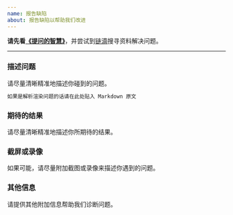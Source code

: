 ```yaml
---
name: 报告缺陷
about: 报告缺陷以帮助我们改进
---
```


**请先看[《提问的智慧》](https://ld246.com/article/1536377163156)**，并尝试到[链滴](https://ld246.com)搜寻资料解决问题。

----

### 描述问题

请尽量清晰精准地描述你碰到的问题。

````````markdown
如果是解析渲染问题的话请在此处贴入 Markdown 原文
````````

### 期待的结果

请尽量清晰精准地描述你所期待的结果。

### 截屏或录像

如果可能，请尽量附加截图或录像来描述你遇到的问题。

### 其他信息

请提供其他附加信息帮助我们诊断问题。
